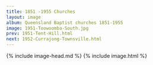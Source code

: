 ```yaml
---
title: 1851 -1955 Churches
layout: image
album: Queensland Baptist churches 1851-1955
image: 1951-Toowoomba-South.jpg
prev: 1951-Tent-Hill.html
next: 1952-Currajong-Townsville.html
---
```

 {% include image-head.md %}
{% include image.html %}